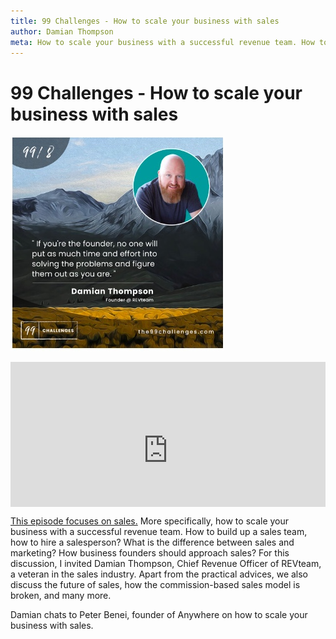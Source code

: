 ```yaml
---
title: 99 Challenges - How to scale your business with sales
author: Damian Thompson
meta: How to scale your business with a successful revenue team. How to build up a sales team, how to hire a salesperson? Peter Benei, Anywhere
---
```


# 99 Challenges - How to scale your business with sales

![featured image](./img/Screenshot_2021-03-27_at_14-33-54.jpg)

<div class="hs-embed-wrapper" data-service="open.spotify" data-responsive="true" style="position: relative; overflow: hidden; width: 100%; height: auto; padding: 0; max-width: 100%px; max-height: 232px; min-width: 256px; display: block; margin: auto;"><div class="hs-embed-content-wrapper"><div style="position: relative; overflow: hidden; max-width: 100%; padding-bottom: 56.25%; margin: 0px;"><iframe src="https://open.spotify.com/embed-podcast/episode/6egcKXcvsOF4FJ0Xo1dg40" width="100%" height="232" frameborder="0" allowtransparency="true" allow="encrypted-media" style="position: absolute; top: 0px; left: 0px; width: 100%; height: 100%; border: none;"></iframe></div></div></div>

[This episode focuses on sales.](https://anywhere.consulting/blog/episode8-how-to-scale-your-business-with-sales) More specifically, how to scale your business with a successful revenue team. How to build up a sales team, how to hire a salesperson? What is the difference between sales and marketing? How business founders should approach sales? For this discussion, I invited Damian Thompson, Chief Revenue Officer of REVteam, a veteran in the sales industry. Apart from the practical advices, we also discuss the future of sales, how the commission-based sales model is broken, and many more.

Damian chats to Peter Benei, founder of Anywhere on how to scale your business with sales.